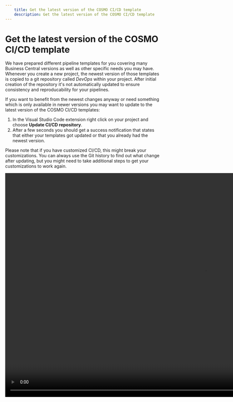 ```yaml
---
    title: Get the latest version of the COSMO CI/CD template
    description: Get the latest version of the COSMO CI/CD template
---
```


# Get the latest version of the COSMO CI/CD template

We have prepared different pipeline templates for you covering many Business Central versions as well as other specific needs you may have. Whenever you create a new project, the newest version of those templates is copied to a git repository called _DevOps_ within your project. After initial creation of the repository it's not automatically updated to ensure consistency and reproducability for your pipelines.

If you want to benefit from the newest changes anyway or need something which is only available in newer versions you may want to update to the latest version of the COSMO CI/CD templates:

1. In the Visual Studio Code extension right click on your project and choose **Update CI/CD repository**.
1. After a few seconds you should get a success notification that states that either your templates got updated or that you already had the newest version.

Please note that if you have customized CI/CD, this might break your customizations. You can always use the Git history to find out what change after updating, but you might need to take additional steps to get your customizations to work again.

<video width="1280px" height="720px" controls>
  <source src="../media/cicd-update.mp4" type="video/mp4">
  Your browser does not support the video tag.
</video>
